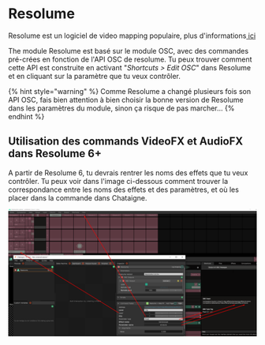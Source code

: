 # Resolume

Resolume est un logiciel de video mapping populaire, plus d'informations[ ici](https://resolume.com/)

The module Resolume est basé sur le module OSC, avec des commandes pré-crées en fonction de l'API OSC de resolume. Tu peux trouver comment cette API est construite en activant "_Shortcuts &gt; Edit OSC_" dans Resolume et en cliquant sur la paramètre que tu veux contrôler.

{% hint style="warning" %}
Comme Resolume a changé plusieurs fois son API OSC, fais bien attention à bien choisir la bonne version de Resolume dans les paramètres du module, sinon ça risque de pas marcher...
{% endhint %}

## Utilisation des commands VideoFX et AudioFX dans Resolume 6+

A partir de Resolume 6, tu devrais rentrer les noms des effets que tu veux contrôler. Tu peux voir dans l'image ci-dessous comment trouver la correspondance entre les noms des effets et des paramètres, et où les placer dans la commande dans Chataigne.

![](../../.gitbook/assets/videofx.png)

